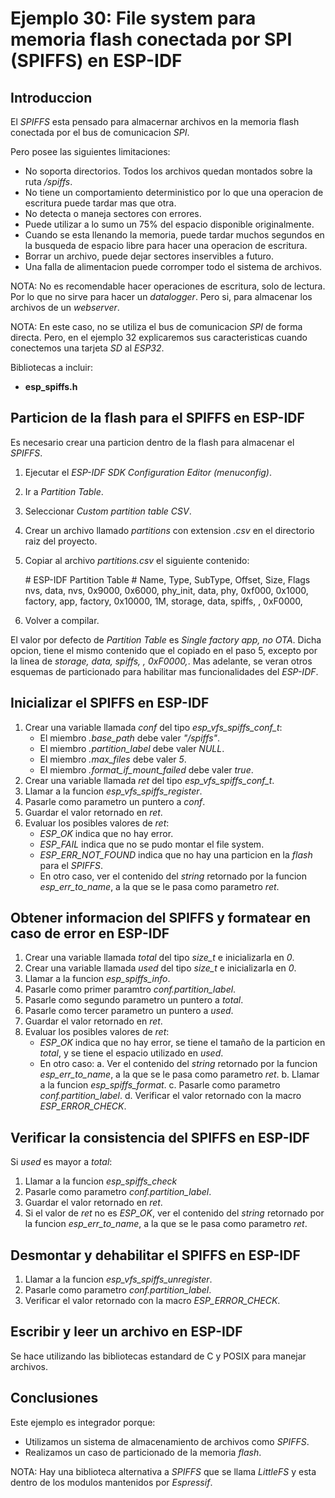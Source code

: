 # Ejemplo 30: File system para memoria flash conectada por SPI (SPIFFS) en ESP-IDF

## Introduccion

El _SPIFFS_ esta pensado para almacernar archivos en la memoria flash conectada por el bus de comunicacion _SPI_.

Pero posee las siguientes limitaciones:

- No soporta directorios. Todos los archivos quedan montados sobre la ruta _/spiffs_.
- No tiene un comportamiento deterministico por lo que una operacion de escritura puede tardar mas que otra.
- No detecta o maneja sectores con errores.
- Puede utilizar a lo sumo un 75% del espacio disponible originalmente.
- Cuando se esta llenando la memoria, puede tardar muchos segundos en la busqueda de espacio libre para hacer una operacion de escritura.
- Borrar un archivo, puede dejar sectores inservibles a futuro.
- Una falla de alimentacion puede corromper todo el sistema de archivos.

NOTA: No es recomendable hacer operaciones de escritura, solo de lectura. Por lo que no sirve para hacer un _datalogger_. Pero si, para almacenar los archivos de un _webserver_.

NOTA: En este caso, no se utiliza el bus de comunicacion _SPI_ de forma directa. Pero, en el ejemplo 32 explicaremos sus caracteristicas cuando conectemos una tarjeta _SD_ al _ESP32_.

Bibliotecas a incluir:

- **esp_spiffs.h**

## Particion de la flash para el SPIFFS en ESP-IDF

Es necesario crear una particion dentro de la flash para almacenar el _SPIFFS_.

1. Ejecutar el _ESP-IDF SDK Configuration Editor (menuconfig)_.
2. Ir a _Partition Table_.
3. Seleccionar _Custom partition table CSV_.
4. Crear un archivo llamado _partitions_ con extension _.csv_ en el directorio raiz del proyecto.
5. Copiar al archivo _partitions.csv_ el siguiente contenido:

   \# ESP-IDF Partition Table
   \# Name, Type, SubType, Offset, Size, Flags
   nvs, data, nvs, 0x9000, 0x6000,
   phy_init, data, phy, 0xf000, 0x1000,
   factory, app, factory, 0x10000, 1M,
   storage, data, spiffs, , 0xF0000,

7. Volver a compilar.

El valor por defecto de _Partition Table_ es _Single factory app, no OTA_. Dicha opcion, tiene el mismo contenido que el copiado en el paso 5, excepto por la linea de _storage, data, spiffs, , 0xF0000,_. Mas adelante, se veran otros esquemas de particionado para habilitar mas funcionalidades del _ESP-IDF_.

## Inicializar el SPIFFS en ESP-IDF

1. Crear una variable llamada _conf_ del tipo _esp_vfs_spiffs_conf_t_:
   - El miembro _.base_path_ debe valer _"/spiffs"_.
   - El miembro _.partition_label_ debe valer _NULL_.
   - El miembro _.max_files_ debe valer _5_.
   - El miembro _.format_if_mount_failed_ debe valer _true_.
2. Crear una variable llamada _ret_ del tipo _esp_vfs_spiffs_conf_t_.
3. Llamar a la funcion _esp_vfs_spiffs_register_.
4. Pasarle como parametro un puntero a _conf_.
5. Guardar el valor retornado en _ret_.
6. Evaluar los posibles valores de _ret_:
   - _ESP_OK_ indica que no hay error.
   - _ESP_FAIL_ indica que no se pudo montar el file system.
   - _ESP_ERR_NOT_FOUND_ indica que no hay una particion en la _flash_ para el _SPIFFS_.
   - En otro caso, ver el contenido del _string_ retornado por la funcion _esp_err_to_name_, a la que se le pasa como parametro _ret_.

## Obtener informacion del SPIFFS y formatear en caso de error en ESP-IDF

1. Crear una variable llamada _total_ del tipo _size_t_ e inicializarla en _0_.
2. Crear una variable llamada _used_ del tipo _size_t_ e inicializarla en _0_.
3. Llamar a la funcion _esp_spiffs_info_.
4. Pasarle como primer paramtro _conf.partition_label_.
5. Pasarle como segundo parametro un puntero a _total_.
6. Pasarle como tercer parametro un puntero a _used_.
7. Guardar el valor retornado en _ret_.
8. Evaluar los posibles valores de _ret_:
   - _ESP_OK_ indica que no hay error, se tiene el tamaño de la particion en _total_, y se tiene el espacio utilizado en _used_.
   - En otro caso:
     a. Ver el contenido del _string_ retornado por la funcion _esp_err_to_name_, a la que se le pasa como parametro _ret_.
     b. Llamar a la funcion _esp_spiffs_format_.
     c. Pasarle como parametro _conf.partition_label_.
     d. Verificar el valor retornado con la macro _ESP_ERROR_CHECK_.

## Verificar la consistencia del SPIFFS en ESP-IDF

Si _used_ es mayor a _total_:

1. Llamar a la funcion _esp_spiffs_check_
2. Pasarle como parametro _conf.partition_label_.
3. Guardar el valor retornado en _ret_.
4. Si el valor de _ret_ no es _ESP_OK_, ver el contenido del _string_ retornado por la funcion _esp_err_to_name_, a la que se le pasa como parametro _ret_.

## Desmontar y dehabilitar el SPIFFS en ESP-IDF

1. Llamar a la funcion _esp_vfs_spiffs_unregister_.
2. Pasarle como parametro _conf.partition_label_.
3. Verificar el valor retornado con la macro _ESP_ERROR_CHECK_.

## Escribir y leer un archivo en ESP-IDF

Se hace utilizando las bibliotecas estandard de C y POSIX para manejar archivos.

## Conclusiones

Este ejemplo es integrador porque:

- Utilizamos un sistema de almacenamiento de archivos como _SPIFFS_.
- Realizamos un caso de particionado de la memoria _flash_.

NOTA: Hay una biblioteca alternativa a _SPIFFS_ que se llama _LittleFS_ y esta dentro de los modulos mantenidos por _Espressif_.
